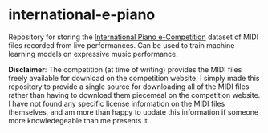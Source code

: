 # international-e-piano
Repository for storing the [International Piano e-Competition](https://piano-e-competition.com/) dataset of MIDI files recorded from live performances. Can be used to train machine learning models on expressive music performance.

**Disclaimer**: The competition (at time of writing) provides the MIDI files freely available for download on the competition website. I simply made this repository to provide a single source for downloading all of the MIDI files rather than having to download them piecemeal on the competition website. I have not found any specific license information on the MIDI files themselves, and am more than happy to update this information if someone more knowledegeable than me presents it.

